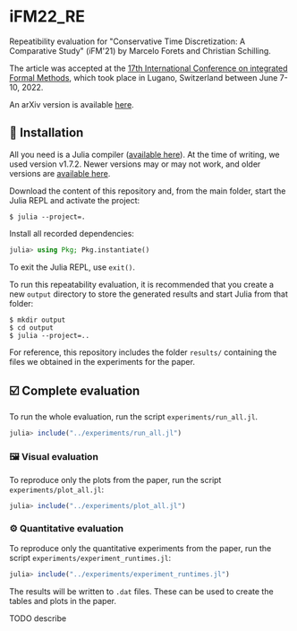# iFM22_RE

Repeatibility evaluation for "Conservative Time Discretization: A Comparative Study" (iFM'21) by Marcelo Forets and Christian Schilling.

The article was accepted at the [17th International Conference on integrated Formal Methods](https://ifm22.si.usi.ch/), which took place in Lugano, Switzerland between June 7-10, 2022.

An arXiv version is available [here](https://arxiv.org/abs/2111.01454).

## 💾 Installation

All you need is a Julia compiler ([available here](https://julialang.org/downloads/)).
At the time of writing, we used version v1.7.2.
Newer versions may or may not work, and older versions are [available here](https://julialang.org/downloads/oldreleases/).

Download the content of this repository and, from the main folder, start the Julia REPL and activate the project:

```shell
$ julia --project=.
```

Install all recorded dependencies:

```julia
julia> using Pkg; Pkg.instantiate()
```
To exit the Julia REPL, use `exit()`.

To run this repeatability evaluation, it is recommended that you create a new `output` directory to store the generated results and start Julia from that folder:

```shell
$ mkdir output
$ cd output
$ julia --project=..
```

For reference, this repository includes the folder `results/` containing the files we obtained in the experiments for the paper.

## ☑️ Complete evaluation

To run the whole evaluation, run the script `experiments/run_all.jl`.

```julia
julia> include("../experiments/run_all.jl")
```

### 🖼️ Visual evaluation

To reproduce only the plots from the paper, run the script `experiments/plot_all.jl`:

```julia
julia> include("../experiments/plot_all.jl")
```

### ⚙️ Quantitative evaluation

To reproduce only the quantitative experiments from the paper, run the script `experiments/experiment_runtimes.jl`:

```julia
julia> include("../experiments/experiment_runtimes.jl")
```

The results will be written to `.dat` files. These can be used to create the tables and plots in the paper.

TODO describe
